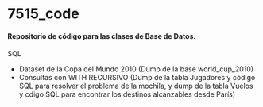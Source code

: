 # 7515_code

#### Repositorio de código para las clases de Base de Datos.

SQL

- Dataset de la Copa del Mundo 2010 (Dump de la base world_cup_2010)
- Consultas con WITH RECURSIVO (Dump de la tabla Jugadores y código SQL para resolver el problema de la mochila, y dump de la tabla Vuelos y cdigo SQL para encontrar los destinos alcanzables desde París)

